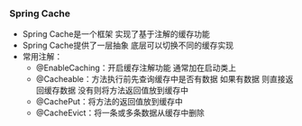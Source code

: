 ### Spring Cache
* Spring Cache是一个框架 实现了基于注解的缓存功能
* Spring Cache提供了一层抽象 底层可以切换不同的缓存实现
* 常用注解：
  * @EnableCaching：开启缓存注解功能 通常加在启动类上
  * @Cacheable：方法执行前先查询缓存中是否有数据 如果有数据 则直接返回缓存数据 没有则将方法返回值放到缓存中
  * @CachePut：将方法的返回值放到缓存中
  * @CacheEvict：将一条或多条数据从缓存中删除
